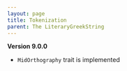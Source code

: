 ```yaml
---
layout: page
title: Tokenization
parent: The LiteraryGreekString
---
```



**Version 9.0.0**

- `MidOrthography` trait is implemented
